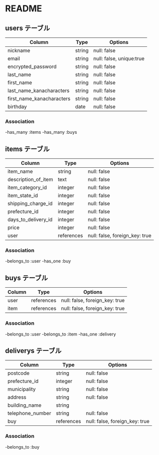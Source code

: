 # README

## users テーブル

| Column                     | Type       | Options                  |
| ---------------------------| -----------| -------------------------|
| nickname                   | string     | null: false              |
| email                      | string     | null: false, unique:true |
| encrypted_password         | string     | null: false              |
| last_name                  | string     | null: false              |
| first_name                 | string     | null: false              |
| last_name_kanacharacters   | string     | null: false              |
| first_name_kanacharacters  | string     | null: false              |
| birthday                   | date       | null: false              |
  
### Association

-has_many :items
-has_many :buys


## items テーブル

| Column                 | Type       | Options                        |
| -----------------------| -----------| -------------------------------|
| item_name              | string     | null: false                    |
| description_of_item    | text       | null: false                    |
| item_category_id       | integer    | null: false                    |
| item_state_id          | integer    | null: false                    |
| shipping_charge_id     | integer    | null: false                    |
| prefecture_id          | integer    | null: false                    |
| days_to_delivery_id    | integer    | null: false                    |
| price                  | integer    | null: false                    |
| user                   | references | null: false, foreign_key: true |

### Association

-belongs_to :user
-has_one :buy


## buys テーブル

| Column                 | Type       | Options                        |
| -----------------------| -----------| -------------------------------|
| user                   | references | null: false, foreign_key: true |
| item                   | references | null: false, foreign_key: true |

### Association

-belongs_to :user
-belongs_to :item
-has_one :delivery

## deliverys テーブル

| Column                 | Type       | Options                        |
| -----------------------| -----------| -------------------------------|
| postcode               | string     | null: false                    |
| prefecture_id          | integer    | null: false                    |
| municipality           | string     | null: false                    |
| address                | string     | null: false                    |
| building_name          | string     |                                |
| telephone_number       | string     | null: false                    |
| buy                    | references | null: false, foreign_key: true |

### Association

-belongs_to :buy